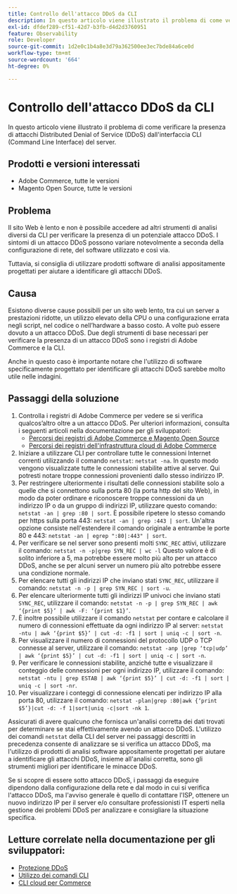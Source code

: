 ```yaml
---
title: Controllo dell'attacco DDoS da CLI
description: In questo articolo viene illustrato il problema di come verificare la presenza di attacchi Distributed Denial of Service (DDoS) dall'interfaccia CLI (Command Line Interface) del server.
exl-id: dfdef289-cf51-42d7-b3fb-d4d2d3760951
feature: Observability
role: Developer
source-git-commit: 1d2e0c1b4a8e3d79a362500ee3ec7bde84a6ce0d
workflow-type: tm+mt
source-wordcount: '664'
ht-degree: 0%

---
```


# Controllo dell&#39;attacco DDoS da CLI

In questo articolo viene illustrato il problema di come verificare la presenza di attacchi Distributed Denial of Service (DDoS) dall&#39;interfaccia CLI (Command Line Interface) del server.

## Prodotti e versioni interessati

* Adobe Commerce, tutte le versioni
* Magento Open Source, tutte le versioni

## Problema

Il sito Web è lento e non è possibile accedere ad altri strumenti di analisi diversi da CLI per verificare la presenza di un potenziale attacco DDoS. I sintomi di un attacco DDoS possono variare notevolmente a seconda della configurazione di rete, del software utilizzato e così via.

Tuttavia, si consiglia di utilizzare prodotti software di analisi appositamente progettati per aiutare a identificare gli attacchi DDoS.

## Causa

Esistono diverse cause possibili per un sito web lento, tra cui un server a prestazioni ridotte, un utilizzo elevato della CPU o una configurazione errata negli script, nel codice o nell’hardware a basso costo. A volte può essere dovuto a un attacco DDoS. Due degli strumenti di base necessari per verificare la presenza di un attacco DDoS sono i registri di Adobe Commerce e la CLI.

Anche in questo caso è importante notare che l&#39;utilizzo di software specificamente progettato per identificare gli attacchi DDoS sarebbe molto utile nelle indagini.

## Passaggi della soluzione

1. Controlla i registri di Adobe Commerce per vedere se si verifica qualcos’altro oltre a un attacco DDoS. Per ulteriori informazioni, consulta i seguenti articoli nella documentazione per gli sviluppatori:
   * [Percorsi dei registri di Adobe Commerce e Magento Open Source](https://devdocs.magento.com/guides/v2.3/config-guide/cli/logging.html)
   * [Percorsi dei registri dell&#39;infrastruttura cloud di Adobe Commerce](https://devdocs.magento.com/guides/v2.3/cloud/trouble/environments-logs.html)
1. Iniziare a utilizzare CLI per controllare tutte le connessioni Internet correnti utilizzando il comando `netstat`: `netstat -na`. In questo modo vengono visualizzate tutte le connessioni stabilite attive al server. Qui potresti notare troppe connessioni provenienti dallo stesso indirizzo IP.
1. Per restringere ulteriormente i risultati delle connessioni stabilite solo a quelle che si connettono sulla porta 80 (la porta http del sito Web), in modo da poter ordinare e riconoscere troppe connessioni da un indirizzo IP o da un gruppo di indirizzi IP, utilizzare questo comando: `netstat -an | grep :80 | sort`. È possibile ripetere lo stesso comando per https sulla porta 443: `netstat -an | grep :443 | sort`. Un&#39;altra opzione consiste nell&#39;estendere il comando originale a entrambe le porte 80 e 443: `netstat -an | egrep ":80|:443" | sort`.
1. Per verificare se nel server sono presenti molti `SYNC_REC` attivi, utilizzare il comando:     `netstat -n -p|grep SYN_REC | wc -l`     Questo valore è di solito inferiore a 5, ma potrebbe essere molto più alto per un attacco DDoS, anche se per alcuni server un numero più alto potrebbe essere una condizione normale.
1. Per elencare tutti gli indirizzi IP che inviano stati `SYNC_REC`, utilizzare il comando: `netstat -n -p | grep SYN_REC | sort -u`.
1. Per elencare ulteriormente tutti gli indirizzi IP univoci che inviano stati `SYNC_REC`, utilizzare il comando: `netstat -n -p | grep SYN_REC | awk ‘{print $5}’ | awk -F: ‘{print $1}’`.
1. È inoltre possibile utilizzare il comando `netstat` per contare e calcolare il numero di connessioni effettuate da ogni indirizzo IP al server: `netstat -ntu | awk ‘{print $5}’ | cut -d: -f1 | sort | uniq -c | sort -n`.
1. Per visualizzare il numero di connessioni del protocollo UDP o TCP connesse al server, utilizzare il comando: `netstat -anp |grep ‘tcp|udp’ | awk ‘{print $5}’ | cut -d: -f1 | sort | uniq -c | sort -n`.
1. Per verificare le connessioni stabilite, anziché tutte e visualizzare il conteggio delle connessioni per ogni indirizzo IP, utilizzare il comando: `netstat -ntu | grep ESTAB | awk ‘{print $5}’ | cut -d: -f1 | sort | uniq -c | sort -nr`.
1. Per visualizzare i conteggi di connessione elencati per indirizzo IP alla porta 80, utilizzare il comando: `netstat -plan|grep :80|awk {‘print $5’}|cut -d: -f 1|sort|uniq -c|sort -nk 1`.

Assicurati di avere qualcuno che fornisca un&#39;analisi corretta dei dati trovati per determinare se stai effettivamente avendo un attacco DDoS. L&#39;utilizzo dei comandi `netstat` della CLI del server nei passaggi descritti in precedenza consente di analizzare se si verifica un attacco DDoS, ma l&#39;utilizzo di prodotti di analisi software appositamente progettati per aiutare a identificare gli attacchi DDoS, insieme all&#39;analisi corretta, sono gli strumenti migliori per identificare le minacce DDoS.

Se si scopre di essere sotto attacco DDoS, i passaggi da eseguire dipendono dalla configurazione della rete e dal modo in cui si verifica l&#39;attacco DDoS, ma l&#39;avviso generale è quello di contattare l&#39;ISP, ottenere un nuovo indirizzo IP per il server e/o consultare professionisti IT esperti nella gestione dei problemi DDoS per analizzare e consigliare la situazione specifica.

## Letture correlate nella documentazione per gli sviluppatori:

* [Protezione DDoS](https://devdocs.magento.com/guides/v2.3/cloud/cdn/cloud-fastly.html#ddos-protection)
* [Utilizzo dei comandi CLI](https://devdocs.magento.com/guides/v2.3/config-guide/deployment/pipeline/example/cli.html)
* [CLI cloud per Commerce](https://devdocs.magento.com/guides/v2.3/cloud/reference/cli-ref-topic.html)
